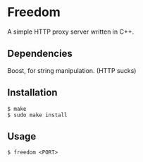 # Freedom
A simple HTTP proxy server written in C++.

## Dependencies
Boost, for string manipulation. (HTTP sucks)

## Installation
```
$ make
$ sudo make install
```

## Usage
```
$ freedom <PORT>
```